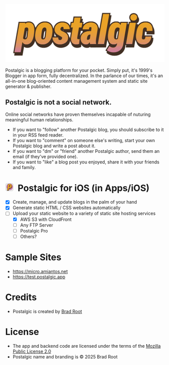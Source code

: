 ![Postalgic](/postalgic-logo.png?raw=true)

Postalgic is a blogging platform for your pocket. Simply put, it's 1999's Blogger in app form, fully decentralized. In the parlance of our times, it's an all-in-one blog-oriented content management system and static site generator & publisher.

## Postalgic is not a social network.

Online social networks have proven themselves incapable of nuturing meaningful human relationships.

- If you want to "follow" another Postalgic blog, you should subscribe to it in your RSS feed reader.
- If you want to "comment" on someone else's writing, start your own Postalgic blog and write a post about it.
- If you want to "dm" or "friend" another Postalgic author, send them an email (if they've provided one).
- If you want to "like" a blog post you enjoyed, share it with your friends and family.

# <img src="/postalgic-icon.png?raw=true" alt="Postalgic App Icon" width="26" height="26">&nbsp;&nbsp;Postalgic for iOS (in Apps/iOS)

- [x] Create, manage, and update blogs in the palm of your hand
- [x] Generate static HTML / CSS websites automatically
- [ ] Upload your static website to a variety of static site hosting services
  - [x] AWS S3 with CloudFront
  - [ ] Any FTP Server
  - [ ] Postalgic Pro
  - [ ] Others?

# Sample Sites
- https://micro.amiantos.net
- https://test.postalgic.app

# Credits
- Postalgic is created by [Brad Root](https://github.com/amiantos)

# License
- The app and backend code are licensed under the terms of the [Mozilla Public License 2.0](https://www.mozilla.org/en-US/MPL/2.0/)
- Postalgic name and branding is &copy; 2025 Brad Root
